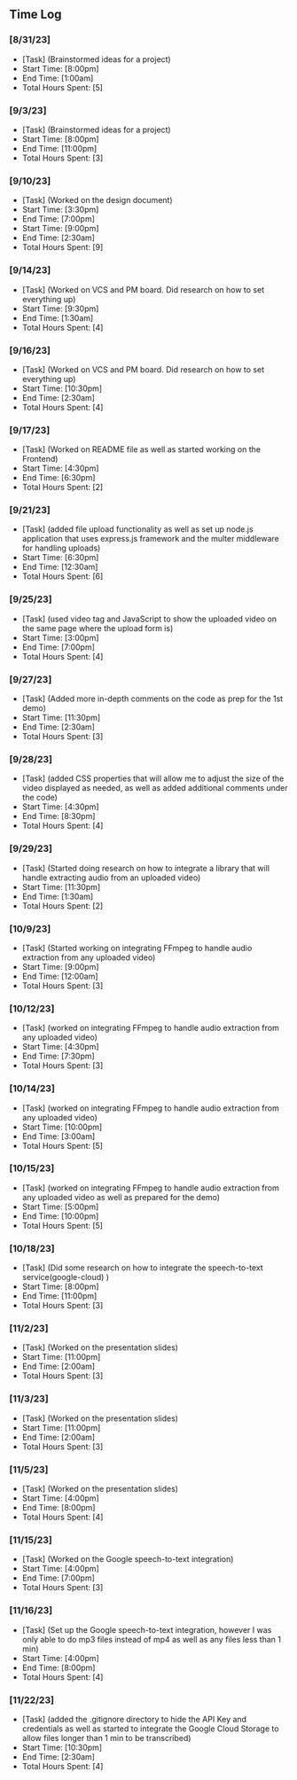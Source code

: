 ## Time Log

### [8/31/23]

- [Task] (Brainstormed ideas for a project)
- Start Time: [8:00pm]
- End Time: [1:00am]
- Total Hours Spent: [5]

 ### [9/3/23]

- [Task] (Brainstormed ideas for a project)
- Start Time: [8:00pm]
- End Time: [11:00pm]
- Total Hours Spent: [3]

 ### [9/10/23]

- [Task] (Worked on the design document)
- Start Time: [3:30pm]
- End Time: [7:00pm]
- Start Time: [9:00pm]
- End Time: [2:30am]
- Total Hours Spent: [9]

 ### [9/14/23]

- [Task] (Worked on VCS and PM board. Did research on how to set everything up)
- Start Time: [9:30pm]
- End Time: [1:30am]
- Total Hours Spent: [4]

 ### [9/16/23]

- [Task] (Worked on VCS and PM board. Did research on how to set everything up)
- Start Time: [10:30pm]
- End Time: [2:30am]
- Total Hours Spent: [4]

 ### [9/17/23]

- [Task] (Worked on README file as well as started working on the Frontend)
- Start Time: [4:30pm]
- End Time: [6:30pm]
- Total Hours Spent: [2]

 ### [9/21/23]

- [Task] (added file upload functionality as well as set up node.js application
  that uses express.js framework and the multer middleware for handling uploads)
- Start Time: [6:30pm]
- End Time: [12:30am]
- Total Hours Spent: [6]

### [9/25/23]

- [Task] (used video tag and JavaScript to show the uploaded video on the same page where the upload form is)
- Start Time: [3:00pm]
- End Time: [7:00pm]
- Total Hours Spent: [4]

### [9/27/23]

- [Task] (Added more in-depth comments on the code as prep for the 1st demo)
- Start Time: [11:30pm]
- End Time: [2:30am]
- Total Hours Spent: [3]

### [9/28/23]

- [Task] (added CSS properties that will allow me to adjust the size of the video displayed as needed, as well as added additional comments under the code)
- Start Time: [4:30pm]
- End Time: [8:30pm]
- Total Hours Spent: [4]

### [9/29/23]

- [Task] (Started doing research on how to integrate a library that will handle extracting audio from an uploaded video)
- Start Time: [11:30pm]
- End Time: [1:30am]
- Total Hours Spent: [2]

### [10/9/23]

- [Task] (Started working on integrating FFmpeg to handle audio extraction from any uploaded video)
- Start Time: [9:00pm]
- End Time: [12:00am]
- Total Hours Spent: [3]

### [10/12/23]

- [Task] (worked on integrating FFmpeg to handle audio extraction from any uploaded video)
- Start Time: [4:30pm]
- End Time: [7:30pm]
- Total Hours Spent: [3]

### [10/14/23]

- [Task] (worked on integrating FFmpeg to handle audio extraction from any uploaded video)
- Start Time: [10:00pm]
- End Time: [3:00am]
- Total Hours Spent: [5]

### [10/15/23]

- [Task] (worked on integrating FFmpeg to handle audio extraction from any uploaded video as well as prepared for the demo)
- Start Time: [5:00pm]
- End Time: [10:00pm]
- Total Hours Spent: [5]

### [10/18/23]

- [Task] (Did some research on how to integrate the speech-to-text service(google-cloud) )
- Start Time: [8:00pm]
- End Time: [11:00pm]
- Total Hours Spent: [3]

### [11/2/23]

- [Task] (Worked on the presentation slides)
- Start Time: [11:00pm]
- End Time: [2:00am]
- Total Hours Spent: [3]

### [11/3/23]

- [Task] (Worked on the presentation slides)
- Start Time: [11:00pm]
- End Time: [2:00am]
- Total Hours Spent: [3]

### [11/5/23]

- [Task] (Worked on the presentation slides)
- Start Time: [4:00pm]
- End Time: [8:00pm]
- Total Hours Spent: [4]

### [11/15/23]

- [Task] (Worked on the Google speech-to-text integration)
- Start Time: [4:00pm]
- End Time: [7:00pm]
- Total Hours Spent: [3]

### [11/16/23]

- [Task] (Set up the Google speech-to-text integration, however I was only able to do mp3 files instead of mp4 as well as any files less than 1 min)
- Start Time: [4:00pm]
- End Time: [8:00pm]
- Total Hours Spent: [4]

### [11/22/23]

- [Task] (added the .gitignore directory to hide the API Key and credentials as well as started to integrate the Google Cloud Storage to allow files longer than 1 min to be transcribed)
- Start Time: [10:30pm]
- End Time: [2:30am]
- Total Hours Spent: [4]

